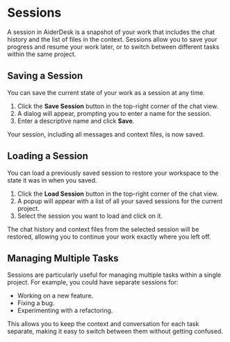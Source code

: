 # Sessions

A session in AiderDesk is a snapshot of your work that includes the chat history and the list of files in the context. Sessions allow you to save your progress and resume your work later, or to switch between different tasks within the same project.

## Saving a Session

You can save the current state of your work as a session at any time.

1.  Click the **Save Session** button in the top-right corner of the chat view.
2.  A dialog will appear, prompting you to enter a name for the session.
3.  Enter a descriptive name and click **Save**.

Your session, including all messages and context files, is now saved.

## Loading a Session

You can load a previously saved session to restore your workspace to the state it was in when you saved.

1.  Click the **Load Session** button in the top-right corner of the chat view.
2.  A popup will appear with a list of all your saved sessions for the current project.
3.  Select the session you want to load and click on it.

The chat history and context files from the selected session will be restored, allowing you to continue your work exactly where you left off.

## Managing Multiple Tasks

Sessions are particularly useful for managing multiple tasks within a single project. For example, you could have separate sessions for:

-   Working on a new feature.
-   Fixing a bug.
-   Experimenting with a refactoring.

This allows you to keep the context and conversation for each task separate, making it easy to switch between them without getting confused.
